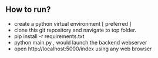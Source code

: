 ## How to run?
   * create a python virtual environment [ preferred ]
   * clone this git repository and navigate to top folder.
   * pip install -r requirements.txt
   * python main.py , would launch the backend webserver
   * open http://localhost:5000/index using any web browser
